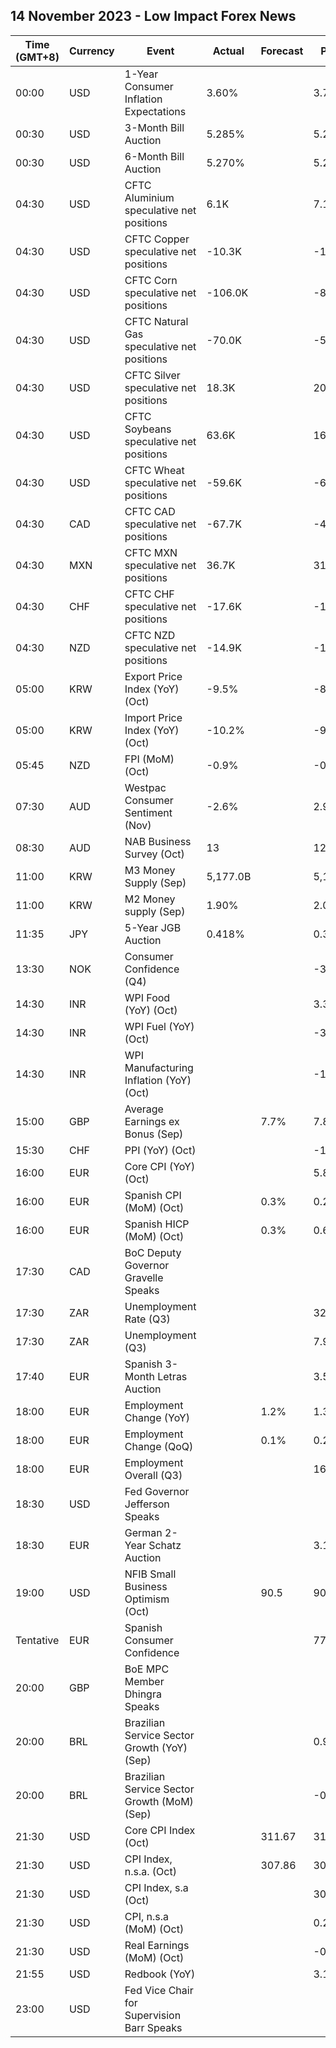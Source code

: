 ## 14 November 2023 - Low Impact Forex News

| Time (GMT+8) | Currency | Event | Actual | Forecast | Previous |
|------|----------|-------|--------|----------|----------|
| 00:00 | USD | 1-Year Consumer Inflation Expectations | 3.60% |  | 3.70% |
| 00:30 | USD | 3-Month Bill Auction | 5.285% |  | 5.285% |
| 00:30 | USD | 6-Month Bill Auction | 5.270% |  | 5.260% |
| 04:30 | USD | CFTC Aluminium speculative net positions | 6.1K |  | 7.1K |
| 04:30 | USD | CFTC Copper speculative net positions | -10.3K |  | -17.2K |
| 04:30 | USD | CFTC Corn speculative net positions | -106.0K |  | -87.7K |
| 04:30 | USD | CFTC Natural Gas speculative net positions | -70.0K |  | -54.7K |
| 04:30 | USD | CFTC Silver speculative net positions | 18.3K |  | 20.2K |
| 04:30 | USD | CFTC Soybeans speculative net positions | 63.6K |  | 16.3K |
| 04:30 | USD | CFTC Wheat speculative net positions | -59.6K |  | -69.6K |
| 04:30 | CAD | CFTC CAD speculative net positions | -67.7K |  | -49.3K |
| 04:30 | MXN | CFTC MXN speculative net positions | 36.7K |  | 31.3K |
| 04:30 | CHF | CFTC CHF speculative net positions | -17.6K |  | -14.9K |
| 04:30 | NZD | CFTC NZD speculative net positions | -14.9K |  | -12.8K |
| 05:00 | KRW | Export Price Index (YoY) (Oct) | -9.5% |  | -8.9% |
| 05:00 | KRW | Import Price Index (YoY) (Oct) | -10.2% |  | -9.6% |
| 05:45 | NZD | FPI (MoM) (Oct) | -0.9% |  | -0.4% |
| 07:30 | AUD | Westpac Consumer Sentiment (Nov) | -2.6% |  | 2.9% |
| 08:30 | AUD | NAB Business Survey (Oct) | 13 |  | 12 |
| 11:00 | KRW | M3 Money Supply (Sep) | 5,177.0B |  | 5,189.4B |
| 11:00 | KRW | M2 Money supply (Sep) | 1.90% |  | 2.00% |
| 11:35 | JPY | 5-Year JGB Auction | 0.418% |  | 0.330% |
| 13:30 | NOK | Consumer Confidence (Q4) |  |  | -30.20 |
| 14:30 | INR | WPI Food (YoY) (Oct) |  |  | 3.35% |
| 14:30 | INR | WPI Fuel (YoY) (Oct) |  |  | -3.35% |
| 14:30 | INR | WPI Manufacturing Inflation (YoY) (Oct) |  |  | -1.34% |
| 15:00 | GBP | Average Earnings ex Bonus (Sep) |  | 7.7% | 7.8% |
| 15:30 | CHF | PPI (YoY) (Oct) |  |  | -1.0% |
| 16:00 | EUR | Core CPI (YoY) (Oct) |  |  | 5.8% |
| 16:00 | EUR | Spanish CPI (MoM) (Oct) |  | 0.3% | 0.2% |
| 16:00 | EUR | Spanish HICP (MoM) (Oct) |  | 0.3% | 0.6% |
| 17:30 | CAD | BoC Deputy Governor Gravelle Speaks |  |  |  |
| 17:30 | ZAR | Unemployment Rate (Q3) |  |  | 32.60% |
| 17:30 | ZAR | Unemployment (Q3) |  |  | 7.921M |
| 17:40 | EUR | Spanish 3-Month Letras Auction |  |  | 3.556% |
| 18:00 | EUR | Employment Change (YoY) |  | 1.2% | 1.3% |
| 18:00 | EUR | Employment Change (QoQ) |  | 0.1% | 0.2% |
| 18:00 | EUR | Employment Overall (Q3) |  |  | 166,745.3K |
| 18:30 | USD | Fed Governor Jefferson Speaks |  |  |  |
| 18:30 | EUR | German 2-Year Schatz Auction |  |  | 3.120% |
| 19:00 | USD | NFIB Small Business Optimism (Oct) |  | 90.5 | 90.8 |
| Tentative | EUR | Spanish Consumer Confidence |  |  | 77.2 |
| 20:00 | GBP | BoE MPC Member Dhingra Speaks |  |  |  |
| 20:00 | BRL | Brazilian Service Sector Growth (YoY) (Sep) |  |  | 0.9% |
| 20:00 | BRL | Brazilian Service Sector Growth (MoM) (Sep) |  |  | -0.9% |
| 21:30 | USD | Core CPI Index (Oct) |  | 311.67 | 310.66 |
| 21:30 | USD | CPI Index, n.s.a. (Oct) |  | 307.86 | 307.79 |
| 21:30 | USD | CPI Index, s.a (Oct) |  |  | 307.48 |
| 21:30 | USD | CPI, n.s.a (MoM) (Oct) |  |  | 0.25% |
| 21:30 | USD | Real Earnings (MoM) (Oct) |  |  | -0.2% |
| 21:55 | USD | Redbook (YoY) |  |  | 3.1% |
| 23:00 | USD | Fed Vice Chair for Supervision Barr Speaks |  |  |  |
